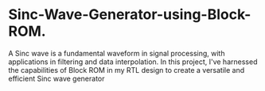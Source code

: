 # Sinc-Wave-Generator-using-Block-ROM.
A Sinc wave is a fundamental waveform in signal processing, with applications in filtering and data interpolation. In this project, I've harnessed the capabilities of Block ROM in my RTL design to create a versatile and efficient Sinc wave generator
